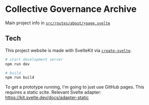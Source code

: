 # Collective Governance Archive

Main project info in [`src/routes/about/+page.svelte`](src/routes/about/+page.svelte)

## Tech

This project website is made with SvelteKit via [`create-svelte`](https://github.com/sveltejs/kit/tree/master/packages/create-svelte).

```bash
# start development server
npm run dev

# build
npm run build
```

To get a prototype running, I'm going to just use GitHub pages. This requires a static scite. Relevant Svelte adapter: https://kit.svelte.dev/docs/adapter-static
